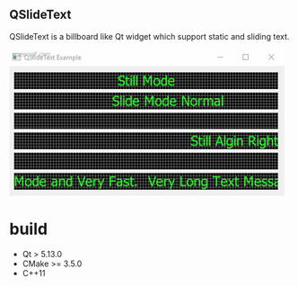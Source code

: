 QSlideText
----------

QSlideText is a billboard like Qt widget which support static and sliding text.

![sceenshot](doc/screenshot.gif)

# build

* Qt > 5.13.0
* CMake >= 3.5.0
* C++11

